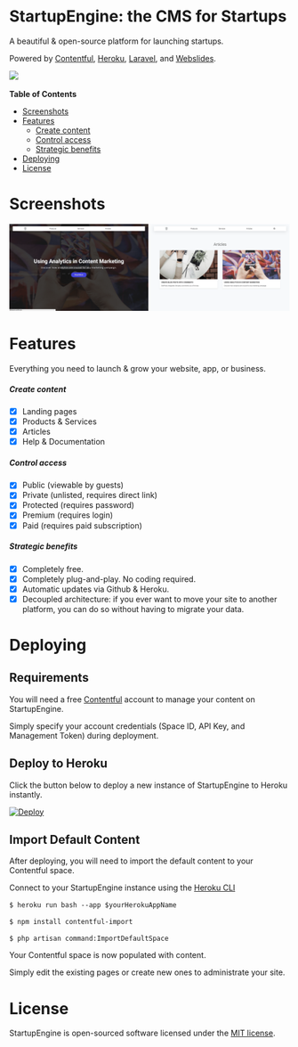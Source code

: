 # StartupEngine: the CMS for Startups

A beautiful & open-source platform for launching startups.

Powered by [Contentful](https://contentful.com), [Heroku](https://Heroku.com), [Laravel](https://laravel.com), and [Webslides](https://github.com/webslides/webslides/).

<div>
     <img src="https://images.contentful.com/x5o3atz1wqhm/2PWSbcsefYImQyMuqcIuGi/5efaa2c98a4819ef729885a7c3aa381c/App_Icon_2x.png" width="100">    
</div>

**Table of Contents** 

- [Screenshots](#screenshots)
- [Features](#features)
    - [Create content](#create-content)
    - [Control access](#control-access)                    
    - [Strategic benefits](#strategic-benefits)
- [Deploying](#deploying)
- [License](#license)

# Screenshots
<div>
     <img src="/storage/app/docs/screenshots/Article.png" width="250">
     <img src="/storage/app/docs/screenshots/Articles.png" width="250">
</div>

# Features 
Everything you need to launch & grow your website, app, or business.

##### Create content
* [x] Landing pages
* [X] Products & Services
* [x] Articles
* [x] Help & Documentation

##### Control access
* [x] Public (viewable by guests)
* [x] Private (unlisted, requires direct link)
* [x] Protected (requires password)
* [x] Premium (requires login)
* [x] Paid (requires paid subscription)

##### Strategic benefits
* [x] Completely free.
* [x] Completely plug-and-play. No coding required.
* [x] Automatic updates via Github & Heroku.
* [x] Decoupled architecture: if you ever want to move your site to another platform, you can do so without having to migrate your data.

# Deploying

## Requirements
You will need a free [Contentful](https://contentful.com) account to manage your content on StartupEngine.

Simply specify your account credentials (Space ID, API Key, and Management Token) during deployment.

## Deploy to Heroku
Click the button below to deploy a new instance of StartupEngine to Heroku instantly.

[![Deploy](https://www.herokucdn.com/deploy/button.svg)](https://heroku.com/deploy?template=https://github.com/luckyrabbitllc/StartupEngine)

## Import Default Content
After deploying, you will need to import the default content to your Contentful space. 

Connect to your StartupEngine instance using the [Heroku CLI](https://devcenter.heroku.com/articles/heroku-cli)

```
$ heroku run bash --app $yourHerokuAppName
```

```
$ npm install contentful-import
```

```
$ php artisan command:ImportDefaultSpace
```

Your Contentful space is now populated with content.

Simply edit the existing pages or create new ones to administrate your site.

# License

StartupEngine is open-sourced software licensed under the [MIT license](http://opensource.org/licenses/MIT).